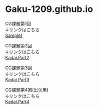 # Gaku-1209.github.io  
CG課題第1回  
↓リンクはこちら  
[Sample1](Sample1.html)  
  
CG課題第2回  
↓リンクはこちら  
[Kadai.Part2](Kadai.Part2.html)  
  
CG課題第3回  
↓リンクはこちら  
[Kadai.Part3](Kadai_Part3.html)  
  
CG課題第4回(出欠用)  
↓リンクはこちら  
[Kadai.Part4](Kadai_Part4.html)
